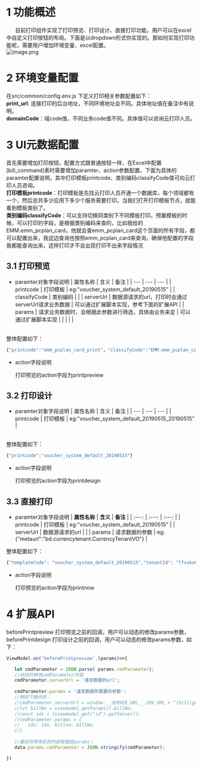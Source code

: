 <a name="pscLJ"></a>
# 1 功能概述
      目前打印组件实现了打印预览、打印设计、直接打印功能。用户可以在excel中自定义打印按钮的布局。下面是以dropdown形式你实现的。那如何实现打印功能呢，需要用户增加环境变量、excel配置。<br />![image.png](http://design.yonyoucloud.com/static/yuque/0/2019/png/192681/1560390193991-f4ca6df3-5fdb-4bdd-8663-88bdad57a68c.png#align=left&display=inline&height=200&name=image.png&originHeight=400&originWidth=936&search=&size=46212&status=done&width=468)
<a name="oZavH"></a>
# 2 环境变量配置
在src/common/config.env.js 下定义打印相关参数配置如下：<br />**print_url**: 连接打印的后台地址，不同环境地址会不同。具体地址值在备注中有说明。<br />**domainCode**：域code值，不同业务code值不同。具体值可以咨询云打印人员。

<a name="f6428"></a>
# 3 UI元数据配置
首先需要增加打印按钮，配置方式跟普通按钮一样，在Excel中配置[bill_command]表时需要增加paramter、action参数配置。下面为具体的paramter配置说明，其中打印模板printcode、类别编码classifyCode值可向云打印人员咨询。<br />**打印模板printcode**：打印模板是先找云打印人员开通一个数据库，每个领域都有一个，然后总共多少应用下多少个服务需要打印。当我们打开打印模板节点，就能看到模板类别了。<br />**类别编码classifyCode**：可以支持切换同类别下不同模板打印。预置模板的时候，可以打印的字段，是根据类别编码来查的，比如我给的EMM.emm_pcplan_card，他就会查emm_pcplan_card这个页面的所有字段，都可以配置出来，我这边查询也按照emm_pcplan_card来查询，确保他配置的字段我都能查询出来，这样打印才不会出现打印不出来字段情况
<a name="7JXeZ"></a>
#### 
<a name="1CCTR"></a>
## 3.1 打印预览

- paramter对象字段说明
| 属性名称 | 含义 | 备注 |
| --- | --- | --- |
| printcode | 打印模板 | eg:"voucher_system_default_20190515" |
| classifyCode | 类别编码 |  |
| serverUrl | 数据源请求的url，打印时会通过serverUrl请求业务数据 | 可以通过扩展脚本实现，参考下面的扩展API |
| params | 请求业务数据时，会根据此参数进行筛选，具体由业务来定 | 可以通过扩展脚本实现 |
|  |  |  |


<br />整体配置如下：
```javascript
{"printcode":"emm_pcplan_card_print"，"classifyCode":"EMM.emm_pcplan_card"}
```

- action字段说明

      打印预览的action字段为printpreview

<a name="HI23Q"></a>
## 3.2 打印设计

- paramter对象字段说明
| 属性名称 | 含义 | 备注 |
| --- | --- | --- |
| printcode | 打印模板 | eg:"voucher_system_default_20190515_20190515" |


<br />整体配置如下：
```javascript
{"printcode":"voucher_system_default_20190515"}
```

- action字段说明

      打印预览的action字段为printdesign<br />

<a name="9vzwC"></a>
## 3.3 直接打印

- paramter对象字段说明
| **属性名称** | **含义** | **备注** |
| :---: | :---: | :---: |
| printcode | 打印模板 | eg:"voucher_system_default_20190515" |
| serverUrl | 数据源请求的url |  |
| params | 请求数据的参数 | eg:{"metaurl":"bd.currencytenant.CurrencyTenantVO"} |


整体配置如下：
```javascript
{"templateCode": "voucher_system_default_20190515","tenantId": "lfvukx6f",  "params": { "metaurl": "bd.currencytenant.CurrencyTenantVO" },"serverUrl":"http://ucfbasedoc.test.app.yyuap.com/meta/attribute"  }
```


- action字段说明

      打印预览的action字段为printnow

<a name="fDZqa"></a>
# 4 扩展API
beforePrintpreview 打印预览之前的回调，用户可以动态的修改params参数，beforePrintdesign 打印设计之前的回调，用户可以动态的修改params参数，如下：
```javascript
ViewModel.on('beforePrintpreview',(params)=>{

   let cmdParameter = JSON.parse( params.cmdParameter);
   //动态的修改cmdParameter内容
   cmdParameter.serverUrl = '请求数据的url';
   
   cmdParameter.params = '请求数据所需要的参数';
   //例如下面代码：
   //cmdParameter.serverUrl = window.__SERVER_URL__.SRV_URL + "/bill/getPrintData";
   //let billNo = viewmodel.getParams().billNo;
   //const ids = [viewmodel.get("id").getValue()];
   //cmdParameter.params = {
   //   ids: ids, billno: billNo,
   //}
   
   //最后将修改后的内容赋值给params；
   data.params.cmdParameter = JSON.stringify(cmdParameter);

})
```